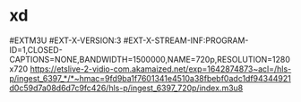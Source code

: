# xd
#EXTM3U #EXT-X-VERSION:3 #EXT-X-STREAM-INF:PROGRAM-ID=1,CLOSED-CAPTIONS=NONE,BANDWIDTH=1500000,NAME=720p,RESOLUTION=1280x720 https://etslive-2-vidio-com.akamaized.net/exp=1642874873~acl=/hls-p/ingest_6397_*/*~hmac=9fd9ba1f7601341e4510a38fbebf0adc1df94344921d0c59d7a08d6d7c9fc426/hls-p/ingest_6397_720p/index.m3u8
